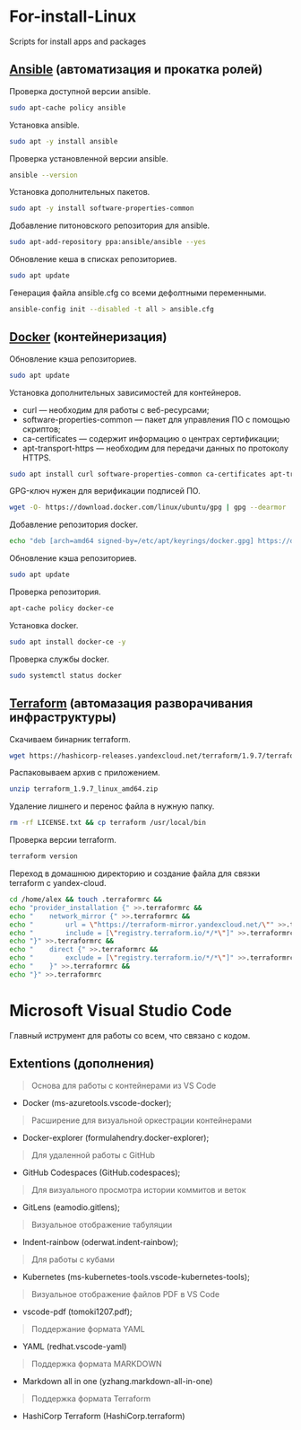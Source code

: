 # For-install-Linux
Scripts for install apps and packages

## [Ansible](./ansible.sh) (автоматизация и прокатка ролей)
Проверка доступной версии ansible.
```sh
sudo apt-cache policy ansible
```
Установка ansible.
```sh
sudo apt -y install ansible
```
Проверка установленной версии ansible.
```sh
ansible --version
```
Установка дополнительных пакетов.
```sh
sudo apt -y install software-properties-common
```
Добавление питоновского репозитория для ansible.
```sh
sudo apt-add-repository ppa:ansible/ansible --yes
```
Обновление кеша в списках репозиториев.
```sh
sudo apt update
```
Генерация файла ansible.cfg со всеми дефолтными переменными.
```sh
ansible-config init --disabled -t all > ansible.cfg
```

## [Docker](./docker.sh) (контейнеризация)
Обновление кэша репозиториев.
```sh
sudo apt update
```
Установка дополнительных зависимостей для контейнеров.
- curl — необходим для работы с веб-ресурсами;
- software-properties-common — пакет для управления ПО с помощью скриптов;
- ca-certificates — содержит информацию о центрах сертификации;
- apt-transport-https — необходим для передачи данных по протоколу HTTPS.
```sh
sudo apt install curl software-properties-common ca-certificates apt-transport-https -y
```
GPG-ключ нужен для верификации подписей ПО.
```sh
wget -O- https://download.docker.com/linux/ubuntu/gpg | gpg --dearmor | sudo tee /etc/apt/keyrings/docker.gpg > /dev/null
```
Добавление репозитория docker.
```sh
echo "deb [arch=amd64 signed-by=/etc/apt/keyrings/docker.gpg] https://download.docker.com/linux/ubuntu jammy stable"| sudo tee /etc/apt/sources.list.d/docker.list > /dev/null
```
Обновление кэша репозиториев.
```sh
sudo apt update
```
Проверка репозитория.
```sh
apt-cache policy docker-ce
```
Установка docker.
```sh
sudo apt install docker-ce -y
```
Проверка службы docker.
```sh
sudo systemctl status docker
```

## [Terraform](./terraform.sh) (автомазация разворачивания инфраструктуры)
Скачиваем бинарник terraform.
```sh
wget https://hashicorp-releases.yandexcloud.net/terraform/1.9.7/terraform_1.9.7_linux_amd64.zip 
```
Распаковываем архив с приложением.
```sh
unzip terraform_1.9.7_linux_amd64.zip
```
Удаление лишнего и перенос файла в нужную папку.
```sh
rm -rf LICENSE.txt && cp terraform /usr/local/bin
```
Проверка версии terraform.
```sh
terraform version
```
Переход в домашнюю директорию и создание файла для связки terraform с yandex-cloud.
```sh
cd /home/alex && touch .terraformrc &&
echo "provider_installation {" >>.terraformrc &&
echo "    network_mirror {" >>.terraformrc &&
echo "        url = \"https://terraform-mirror.yandexcloud.net/\"" >>.terraformrc &&
echo "        include = [\"registry.terraform.io/*/*\"]" >>.terraformrc &&
echo "}" >>.terraformrc &&
echo "    direct {" >>.terraformrc &&
echo "        exclude = [\"registry.terraform.io/*/*\"]" >>.terraformrc &&
echo "    }" >>.terraformrc &&
echo "}" >>.terraformrc 
```

# Microsoft Visual Studio Code
Главный иструмент для работы со всем, что связано с кодом.
## Extentions (дополнения)
> Основа для работы с контейнерами из VS Code
- Docker (ms-azuretools.vscode-docker);
> Расширение для визуальной оркестрации контейнерами
- Docker-explorer (formulahendry.docker-explorer);
> Для удаленной работы с GitHub
- GitHub Codespaces (GitHub.codespaces);
> Для визуального просмотра истории коммитов и веток
- GitLens (eamodio.gitlens);
> Визуальное отображение табуляции
- Indent-rainbow (oderwat.indent-rainbow);
> Для работы с кубами
- Kubernetes (ms-kubernetes-tools.vscode-kubernetes-tools);
> Визуальное отображение файлов PDF в VS Code
- vscode-pdf (tomoki1207.pdf);
> Поддержание формата YAML
- YAML (redhat.vscode-yaml)
> Поддержка формата MARKDOWN
- Markdown all in one (yzhang.markdown-all-in-one)
> Поддержка формата Terraform
- HashiCorp Terraform (HashiCorp.terraform)

